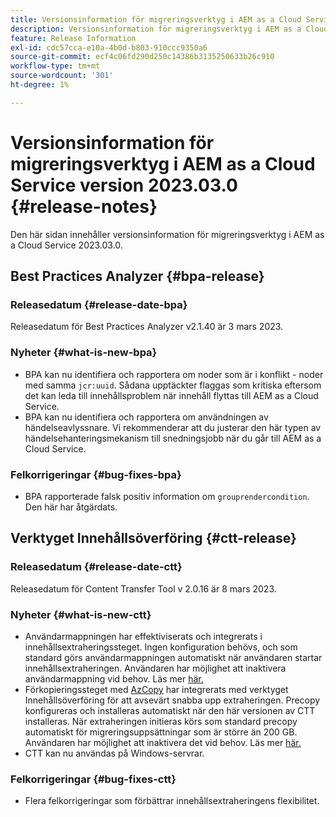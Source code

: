 ```yaml
---
title: Versionsinformation för migreringsverktyg i AEM as a Cloud Service version 2023.03.0
description: Versionsinformation för migreringsverktyg i AEM as a Cloud Service version 2023.03.0
feature: Release Information
exl-id: cdc57cca-e10a-4b0d-b803-910ccc9350a6
source-git-commit: ecf4c06fd290d250c14386b3135250633b26c910
workflow-type: tm+mt
source-wordcount: '301'
ht-degree: 1%

---
```


# Versionsinformation för migreringsverktyg i AEM as a Cloud Service version 2023.03.0 {#release-notes}

Den här sidan innehåller versionsinformation för migreringsverktyg i AEM as a Cloud Service 2023.03.0.

## Best Practices Analyzer {#bpa-release}

### Releasedatum {#release-date-bpa}

Releasedatum för Best Practices Analyzer v2.1.40 är 3 mars 2023.

### Nyheter {#what-is-new-bpa}

* BPA kan nu identifiera och rapportera om noder som är i konflikt - noder med samma `jcr:uuid`. Sådana upptäckter flaggas som kritiska eftersom det kan leda till innehållsproblem när innehåll flyttas till AEM as a Cloud Service.
* BPA kan nu identifiera och rapportera om användningen av händelseavlyssnare. Vi rekommenderar att du justerar den här typen av händelsehanteringsmekanism till snedningsjobb när du går till AEM as a Cloud Service.

### Felkorrigeringar {#bug-fixes-bpa}

* BPA rapporterade falsk positiv information om `grouprendercondition`. Den här har åtgärdats.

## Verktyget Innehållsöverföring {#ctt-release}

### Releasedatum {#release-date-ctt}

Releasedatum för Content Transfer Tool v 2.0.16 är 8 mars 2023.

### Nyheter {#what-is-new-ctt}

* Användarmappningen har effektiviserats och integrerats i innehållsextraheringssteget. Ingen konfiguration behövs, och som standard görs användarmappningen automatiskt när användaren startar innehållsextraheringen. Användaren har möjlighet att inaktivera användarmappning vid behov. Läs mer [här.](https://experienceleague.adobe.com/docs/experience-manager-cloud-service/content/migration-journey/cloud-migration/content-transfer-tool/user-mapping-and-migration.html#user-mapping-detail)
* Förkopieringssteget med [AzCopy](https://learn.microsoft.com/en-us/azure/storage/common/storage-use-azcopy-v10) har integrerats med verktyget Innehållsöverföring för att avsevärt snabba upp extraheringen. Precopy konfigureras och installeras automatiskt när den här versionen av CTT installeras. När extraheringen initieras körs som standard precopy automatiskt för migreringsuppsättningar som är större än 200 GB. Användaren har möjlighet att inaktivera det vid behov. Läs mer [här.](https://experienceleague.adobe.com/docs/experience-manager-cloud-service/content/migration-journey/cloud-migration/content-transfer-tool/handling-large-content-repositories.html)
* CTT kan nu användas på Windows-servrar.

### Felkorrigeringar {#bug-fixes-ctt}

* Flera felkorrigeringar som förbättrar innehållsextraheringens flexibilitet.
